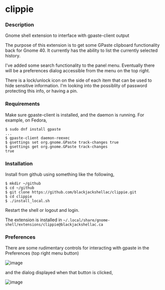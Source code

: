 # clippie

### Description

Gnome shell extension to interface with gpaste-client output

The purpose of this extension is to get some GPaste clipboard
functionality back for Gnome 40. It currently has the ability
to list the currently selected history.

I've added some search functionality to the panel menu. Eventually
there will be a preferences dialog accessible from the menu on
the top right.

There is a lock/unlock icon on the side of each item that can
be used to hide sensitive information. I'm looking into the possiblity
of password protecting this info, or having a pin.

### Requirements

Make sure gpaste-client is installed, and the daemon is running. For example, on Fedora,

```
$ sudo dnf install gpaste
...
$ gpaste-client daemon-reexec
$ gsettings set org.gnome.GPaste track-changes true
$ gsettings get org.gnome.GPaste track-changes
true
```

### Installation

Install from github using something like the following,

```
$ mkdir ~/github
$ cd ~/github
$ git clone https://github.com/blackjackshellac/clippie.git
$ cd clippie
$ ./install_local.sh
```

Restart the shell or logout and login.

The extension is installed in `~/.local/share/gnome-shell/extensions/clippie@blackjackshellac.ca`

### Preferences

There are some rudimentary controls for interacting with gpaste in the Preferences (top right menu button)

![image](https://user-images.githubusercontent.com/825403/114990482-8af38500-9e66-11eb-9a7c-4ca5eccef603.png)

and the dialog displayed when that button is clicked,

![image](https://user-images.githubusercontent.com/825403/114990724-cf7f2080-9e66-11eb-80d7-8a2ada0c87c7.png)


